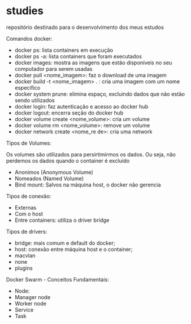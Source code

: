 # studies
repositório destinado para o desenvolvimento dos meus estudos

Comandos docker:    
- docker ps: lista containers em execução
- docker ps -a: lista containers que foram executados
- docker images: mostra as imagens que estão disponíveis no seu computador para serem usadas
- docker pull <nome_imagem>: faz o download de uma imagem
- docker build -t <nome_imagem> . : cria uma imagem com um nome específico
- docker system prune: elimina espaço, excluindo dados que não estão sendo utilizados
- docker login: faz autenticação e acesso ao docker hub 
- docker logout: encerra seção do docker hub
- docker volume create <nome_volume>: cria um volume
- docker volume rm <nome_volume>: remove um volume
- docker network create <nome_re de>: cria uma network

Tipos de Volumes: 

Os volumes são utilizados para persirtimirmos os dados. Ou seja, não perdemos os dados quando o container é excluído

- Anonimos (Anonymous Volume)
- Nomeados (Named Volume)
- Bind mount: Salvos na máquina host, o docker não gerencia

Tipos de conexão:

- Externas
- Com o host
- Entre containers: utiliza o driver bridge

Tipos de drivers: 

- bridge: mais comum e default do docker;
- host: conexão entre máquina host e o container;
- macvlan
- none
- plugins

Docker Swarm - Conceitos Fundamentais: 

- Node:
- Manager node
- Worker node
- Service
- Task

